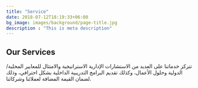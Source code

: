 ```yaml
---
title: "Service"
date: 2018-07-12T18:19:33+06:00
bg_image: images/background/page-title.jpg
description : "This is meta description"
---
```


## Our Services

تتركز خدماتنا على العديد من الاستشارات الإدارية الاستراتيجية والامتثال للمعايير المحلية/ الدولية وحلول الأعمال، وكذلك تقديم البرامج التدريبية الداخلية بشكل احترافي، وذلك لضمان القيمة المضافة لعملائنا وشركائنا.